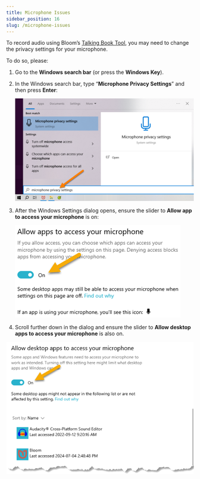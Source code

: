 ```yaml
---
title: Microphone Issues
sidebar_position: 16
slug: /microphone-issues
---
```




To record audio using Bloom’s [Talking Book Tool](/talking-books), you may need to change the privacy settings for your microphone.


To do so, please:

1. Go to the **Windows search bar** (or press the **Windows Key**).
2. In the Windows search bar, type “**Microphone Privacy Settings**” and then press **Enter**:

	![](./microphone-issues.7812d1fa-b320-4f00-8c2a-cbd0ccd67c2e.png)

3. After the Windows Settings dialog opens, ensure the slider to **Allow app to access your microphone** is on:

	![](./microphone-issues.55146751-92dd-4c16-bc4c-8b107182954f.png)

4. Scroll further down in the dialog and ensure the slider to **Allow desktop apps to access your microphone** is also on.

![](./microphone-issues.811c389c-5d7b-46c3-ac7e-9893348be31c.png)

